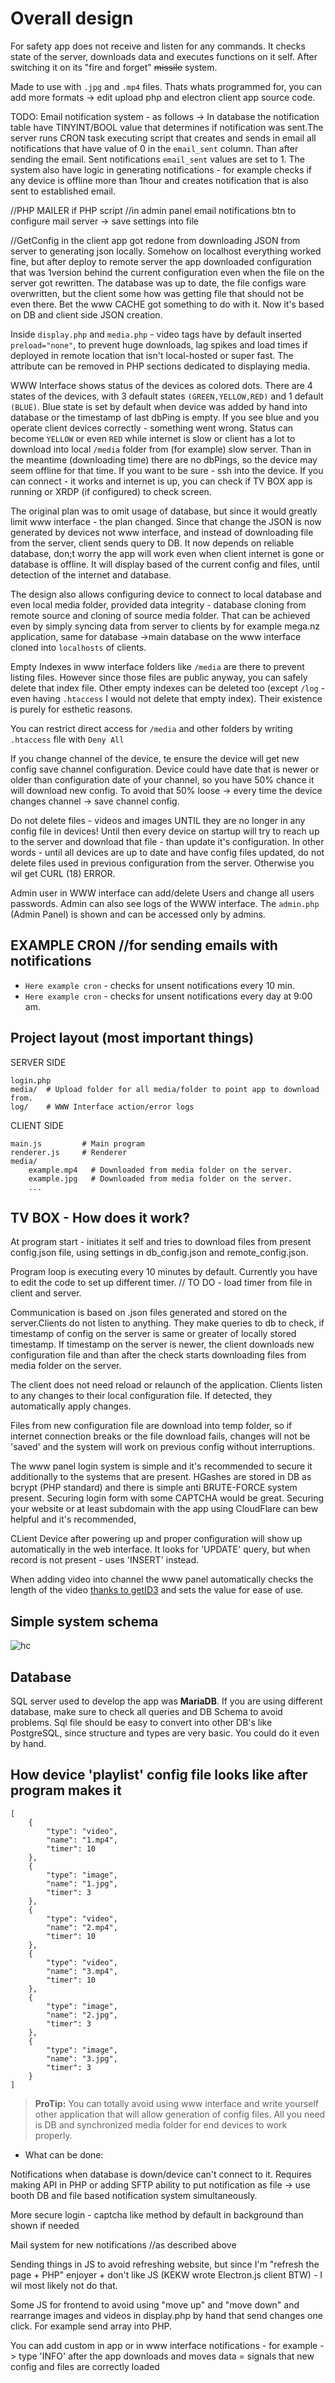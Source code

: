 # Overall design

For safety app does not receive and listen for any commands. It checks state of the server, downloads data and executes functions on it self. After switching it on its "fire and forget" <span style="text-decoration: line-through;">missile</span> system.

Made to use with `.jpg` and `.mp4` files. Thats whats programmed for, you can add more formats -> edit upload php and electron client app source code.

TODO: Email notification system - as follows -> In database the notification table have TINYINT/BOOL value that determines if notification was sent.The server runs CRON task executing script that creates and sends in email all notifications that have value of 0 in the `email_sent` column. Than after sending the email. Sent notifications `email_sent` values are set to 1.
The system also have logic in generating notifications - for example checks if any device is offline more than 1hour and creates notification that is also sent to established email.

//PHP MAILER if PHP script //in admin panel email notifications btn to configure mail server -> save settings into file

//GetConfig in the client app got redone from downloading JSON from server to generating json locally. Somehow on localhost everything worked fine, but after deploy to remote server the app downloaded configuration that was 1version behind the current configuration even when the file on the server got rewritten. The database was up to date, the file configs ware overwritten, but the client some how was getting file that should not be even there. Bet the www CACHE got something to do with it. Now it's based on DB and client side JSON creation.

Inside `display.php` and `media.php` - video tags have by default inserted `preload="none"`, to prevent huge downloads, lag spikes and load times if deployed in remote location that isn't local-hosted or super fast. The attribute can be removed in PHP sections dedicated to displaying media.

WWW Interface shows status of the devices as colored dots. There are 4 states of the devices, with 3 default states `(GREEN,YELLOW,RED)` and 1 default `(BLUE)`. Blue state is set by default when device was added by hand into database or the timestamp of last dbPing is empty. If you see blue and you operate client devices correctly - something went wrong. Status can become `YELLOW` or even `RED` while internet is slow or client has a lot to download into local `/media` folder from (for example) slow server. Than in the meantime (downloading time) there are no dbPings, so the device may seem offline for that time. If you want to be sure - ssh into the device. If you can connect - it works and internet is up, you can check if TV BOX app is running or XRDP (if configured) to check screen.

The original plan was to omit usage of database, but since it would greatly limit www interface - the plan changed. Since that change the JSON is now generated by devices not www interface, and instead of downloading file from the server, client sends query to DB. It now depends on reliable database, don;t worry the app will work even when client internet is gone or database is offline. It will display based of the current config and files, until detection of the internet and database.

The design also allows configuring device to connect to local database and even local media folder, provided data integrity - database cloning from remote source and cloning of source media folder. That can be achieved even by simply syncing data from server to clients by for example mega.nz application, same for database ->main database on the www interface cloned into `localhosts` of clients.

Empty Indexes in www interface folders like `/media` are there to prevent listing files. However since those files are public anyway, you can safely delete that index file. Other empty indexes can be deleted too (except `/log` - even having `.htaccess` I would not delete that empty index). Their existence is purely for esthetic reasons.

You can restrict direct access for `/media` and other folders by writing `.htaccess` file with `Deny All`

If you change channel of the device, te ensure the device will get new config save channel configuration. Device could have date that is newer or older than configuration date of your channel, so you have 50% chance it will download new config. To avoid that 50% loose -> every time the device changes channel -> save channel config.

Do not delete files - videos and images UNTIL they are no longer in any config file in devices! Until then every device on startup will try to reach up to the server and download that file - than update it's configuration. In other words - until all devices are up to date and have config files updated, do not delete files used in previous configuration from the server. Otherwise you wil get CURL (18) ERROR.

Admin user in WWW interface can add/delete Users and change all users passwords. Admin can also see logs of the WWW interface. The `admin.php` (Admin Panel) is shown and can be accessed only by admins.

## EXAMPLE CRON //for sending emails with notifications

* `Here example cron` - checks for unsent notifications every 10 min.
* `Here example cron` - checks for unsent notifications every day at 9:00 am.

## Project layout (most important things)

SERVER SIDE

    login.php
    media/  # Upload folder for all media/folder to point app to download from.
    log/    # WWW Interface action/error logs

CLIENT SIDE

    main.js         # Main program
    renderer.js     # Renderer
    media/
        example.mp4   # Downloaded from media folder on the server.
        example.jpg   # Downloaded from media folder on the server.
        ...

## TV BOX - How does it work?

At program start - initiates it self and tries to download files from present config.json file, using settings in db_config.json and remote_config.json.

Program loop is executing every 10 minutes by default. Currently you have to edit the code to set up different timer. // TO DO - load timer from file in client and server.

Communication is based on .json files generated and stored on the server.Clients do not listen to anything. They make queries to db to check, if timestamp of config on the server is same or greater of locally stored timestamp. If timestamp on the server is newer, the client downloads new configuration file and than after the check starts downloading files from media folder on the server.

The client does not need reload or relaunch of the application. Clients listen to any changes to their local configuration file. If detected, they automatically apply changes.

Files from new configuration file are download into temp folder, so if internet connection breaks or the file download fails, changes will not be 'saved' and the system will work on previous config without interruptions.

The www panel login system is simple and it's recommended to secure it additionally to the systems that are present. HGashes are stored in DB as bcrypt (PHP standard) and there is simple anti BRUTE-FORCE system present. Securing login form with some CAPTCHA would be great. Securing your website or at least subdomain with the app using CloudFlare can bew helpful and it's recommended,

CLient Device after powering up and proper configuration will show up automatically in the web interface. It looks for 'UPDATE' query, but when record is not present - uses 'INSERT' instead.

When adding video into channel the www panel automatically checks the length of the video [thanks to getID3](https://github.com/nass600/getID3) and sets the value for ease of use.

##  Simple system schema

![hc](assets/s1.png)

## Database
SQL server used to develop the app was **MariaDB**. If you are using different database, make sure to check all queries and DB Schema to avoid problems. Sql file should be easy to convert into other DB's like PostgreSQL, since structure and types are very basic. You could do it even by hand.

## How device 'playlist' config file looks like after program makes it
```
[
    {
        "type": "video",
        "name": "1.mp4",
        "timer": 10
    },
    {
        "type": "image",
        "name": "1.jpg",
        "timer": 3
    },
    {
        "type": "video",
        "name": "2.mp4",
        "timer": 10
    },
    {
        "type": "video",
        "name": "3.mp4",
        "timer": 10
    },
    {
        "type": "image",
        "name": "2.jpg",
        "timer": 3
    },
    {
        "type": "image",
        "name": "3.jpg",
        "timer": 3
    }
]
```

> **ProTip:** You can totally avoid using www interface and write yourself other application that will allow generation of config files. All you need is DB and synchronized media folder for end devices to work properly.

- What can be done:

Notifications when database is down/device can't connect to it. Requires making API in PHP or adding SFTP ability to put notification as file -> use booth DB and file based notification system simultaneously.

More secure login - captcha like method by default in background than shown if needed

Mail system for new notifications //as described above

Sending things in JS to avoid refreshing website, but since I'm "refresh the page + PHP" enjoyer + don't like JS (KEKW wrote Electron.js client BTW) - I wil most likely not do that.

Some JS for frontend to avoid using "move up" and "move down" and rearrange images and videos in display.php by hand that send changes one click. For example send array into PHP.

You can add custom in app or in www interface notifications - for example -> type 'INFO' after the app downloads and moves data = signals that new config and files are correctly loaded